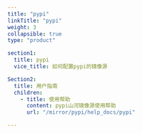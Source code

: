 ```yaml
---
title: "pypi"
linkTitle: "pypi"
weight: 3
collapsible: true
type: "product"

section1:
  title: pypi
  vice_title: 如何配置pypi的镜像源

Section2:
  title: 用户指南
  children:
    - title: 使用帮助
      content: pypi山河镜像源使用帮助
      url: "/mirror/pypi/help_docs/pypi"

---
```



<!-- type: "product" 这个参数表明这是一个产品index页面 -->
<!-- section1 为产品index页面 主标题 副标题 video  video_img为视频图片  -->
<!-- section2 为产品index页面 第一个大块的用户文档配置  -->
<!-- section3 为产品index页面 第二个大块的开发者文档配置  -->
<!-- section4 为产品index页面 第三个大块的学习路径配置  -->
